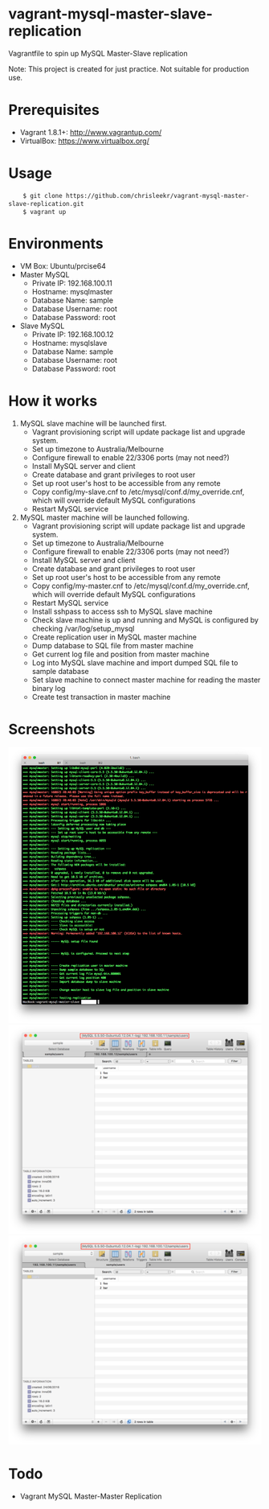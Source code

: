 # vagrant-mysql-master-slave-replication
Vagrantfile to spin up MySQL Master-Slave replication

Note: This project is created for just practice. Not suitable for production use.


# Prerequisites
* Vagrant 1.8.1+: <http://www.vagrantup.com/>
* VirtualBox: <https://www.virtualbox.org/>

# Usage
```
    $ git clone https://github.com/chrisleekr/vagrant-mysql-master-slave-replication.git
    $ vagrant up
```
   
 # Environments
 * VM Box: Ubuntu/prcise64
 * Master MySQL
    * Private IP: 192.168.100.11
    * Hostname: mysqlmaster
    * Database Name: sample
    * Database Username: root
    * Database Password: root 
 * Slave MySQL
    * Private IP: 192.168.100.12
    * Hostname: mysqlslave
    * Database Name: sample
    * Database Username: root
    * Database Password: root
 
 # How it works
 1. MySQL slave machine will be launched first. 
    * Vagrant provisioning script will update package list and upgrade system.
    * Set up timezone to Australia/Melbourne
    * Configure firewall to enable 22/3306 ports (may not need?)
    * Install MySQL server and client
    * Create database and grant privileges to root user
    * Set up root user's host to be accessible from any remote 
    * Copy config/my-slave.cnf to /etc/mysql/conf.d/my_override.cnf, which will override default MySQL configurations
    * Restart MySQL service
 2. MySQL master machine will be launched following.
    * Vagrant provisioning script will update package list and upgrade system.
    * Set up timezone to Australia/Melbourne
    * Configure firewall to enable 22/3306 ports (may not need?)
    * Install MySQL server and client
    * Create database and grant privileges to root user
    * Set up root user's host to be accessible from any remote 
    * Copy config/my-master.cnf to /etc/mysql/conf.d/my_override.cnf, which will override default MySQL configurations
    * Restart MySQL service
    * Install sshpass to access ssh to MySQL slave machine
    * Check slave machine is up and running and MySQL is configured by checking /var/log/setup_mysql
    *  Create replication user in MySQL master machine
    * Dump database to SQL file from master machine
    * Get current log file and position from master machine
    * Log into MySQL slave machine and import dumped SQL file to sample database
    * Set slave machine to connect master machine for reading the master binary log
    * Create test transaction in master machine
    
# Screenshots
![Alt text](/screenshots/screenshot1.png?raw=true "vagrant up")
![Alt text](/screenshots/screenshot2.png?raw=true "MySQL master machine")
![Alt text](/screenshots/screenshot3.png?raw=true "MySQL slave machine")

# Todo
* Vagrant MySQL Master-Master Replication
